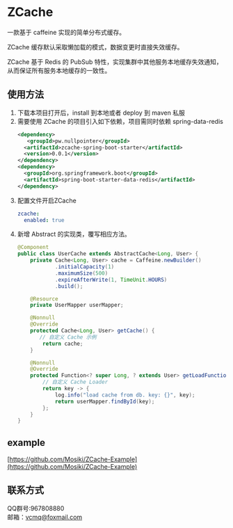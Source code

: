 
# ZCache

一款基于 caffeine 实现的简单分布式缓存。

ZCache 缓存默认采取懒加载的模式，数据变更时直接失效缓存。

ZCache 基于 Redis 的 PubSub 特性，实现集群中其他服务本地缓存失效通知，
从而保证所有服务本地缓存的一致性。

## 使用方法
1. 下载本项目打开后，install 到本地或者 deploy 到 maven 私服
2. 需要使用 ZCache 的项目引入如下依赖，项目需同时依赖 spring-data-redis 
    ```xml
    <dependency>
       <groupId>pw.nullpointer</groupId>
      <artifactId>zcache-spring-boot-starter</artifactId>
      <version>0.0.1</version>
    </dependency>
    <dependency>
      <groupId>org.springframework.boot</groupId>
      <artifactId>spring-boot-starter-data-redis</artifactId>
    </dependency>
    ```
3. 配置文件开启ZCache
    ```yaml
    zcache:
      enabled: true
    ```
4. 新增 Abstract 的实现类，覆写相应方法。
    ```java
    @Component
    public class UserCache extends AbstractCache<Long, User> {
        private Cache<Long, User> cache = Caffeine.newBuilder()
                .initialCapacity(1)
                .maximumSize(500)
                .expireAfterWrite(1, TimeUnit.HOURS)
                .build();
    
        @Resource
        private UserMapper userMapper;
    
        @Nonnull
        @Override
        protected Cache<Long, User> getCache() {
           // 自定义 Cache 示例
            return cache;
        }
    
        @Nonnull
        @Override
        protected Function<? super Long, ? extends User> getLoadFunction() {
            // 自定义 Cache Loader
            return key -> {
                log.info("load cache from db. key: {}", key);
                return userMapper.findById(key);
            };
        }
    }
    ```
   
## example
[https://github.com/Mosiki/ZCache-Example](https://github.com/Mosiki/ZCache-Example)
## 联系方式
QQ群号:967808880  
邮箱：vcmq@foxmail.com